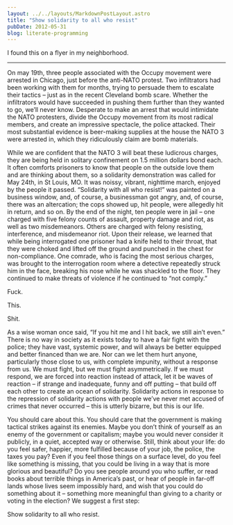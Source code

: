 ```yaml
---
layout: ../../layouts/MarkdownPostLayout.astro
title: "Show solidarity to all who resist"
pubDate: 2012-05-31
blog: literate-programming
---
```



I found this on a flyer in my neighborhood.

---

On may 19th, three people associated with the Occupy movement were arrested in Chicago, just before the anti-NATO protest. Two infiltrators had been working with them for months, trying to persuade them to escalate their tactics – just as in the recent Cleveland bomb scare. Whether the infiltrators would have succeeded in pushing them further than they wanted to go, we’ll never know. Desperate to make an arrest that would intimidate the NATO protesters, divide the Occupy movement from its most radical members, and create an impressive spectacle, the police attacked. Their most substantial evidence is beer-making supplies at the house the NATO 3 were arrested in, which they ridiculously claim are bomb materials.

While we are confident that the NATO 3 will beat these ludicrous charges, they are being held in solitary confinement on 1.5 million dollars bond each. It often comforts prisoners to know that people on the outside love them and are thinking about them, so a solidarity demonstration was called for May 24th, in St Louis, MO. It was noissy, vibrant, nighttime march, enjoyed by the people it passed. “Solidarity with all who resist!” was painted on a business window, and, of course, a businessman got angry, and, of course, there was an altercation; the cops showed up, hit people, were allegedly hit in return, and so on. By the end of the night, ten people were in jail – one charged with five felony counts of assault, property damage and riot, as well as two misdemeanors. Others are charged with felony resisting, interference, and misdemeanor riot. Upon their release, we learned that while being interrogated one prisoner had a knife held to their throat, that they were choked and lifted off the ground and punched in the chest for non-compliance. One comrade, who is facing the most serious charges, was brought to the interrogation room where a detective repeatedly struck him in the face, breaking his nose while he was shackled to the floor. They continued to make threats of violence if he continued to “not comply.”

Fuck.

This.

Shit.

As a wise woman once said, “If you hit me and I hit back, we still ain’t even.” There is no way in society as it exists today to have a fair fight with the police; they have vast, systemic power, and will always be better equipped and better financed than we are. Nor can we let them hurt anyone, particularly those close to us, with complete impunity, without a response from us. We must fight, but we must fight asymmetrically. If we must respond, we are forced into reaction instead of attack, let it be waves of reaction – if strange and inadequate, funny and off putting – that build off each other to create an ocean of solidarity. Solidarity actions in response to the repression of solidarity actions with people we’ve never met accused of crimes that never occurred – this is utterly bizarre, but this is our life.

You should care about this. You should care that the government is making tactical strikes against its enemies. Maybe you don’t think of yourself as an enemy of the government or capitalism; maybe you would never consider it publicly, in a quiet, accepted way or otherwise. Still, think about your life: do you feel safer, happier, more fulfilled because of your job, the police, the taxes you pay? Even if you feel those things on a surface level, do you feel like something is missing, that you could be living in a way that is more glorious and beautiful? Do you see people around you who suffer, or read books about terrible things in America’s past, or hear of people in far-off lands whose lives seem impossibly hard, and wish that you could do something about it – something more meaningful than giving to a charity or voting in the election? We suggest a first step:

Show solidarity to all who resist.
